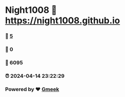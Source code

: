 # Night1008 :link: https://night1008.github.io 
### :page_facing_up: [5](https://night1008.github.io/tag.html) 
### :speech_balloon: 0 
### :hibiscus: 6095 
### :alarm_clock: 2024-04-14 23:22:29 
### Powered by :heart: [Gmeek](https://github.com/Meekdai/Gmeek)
